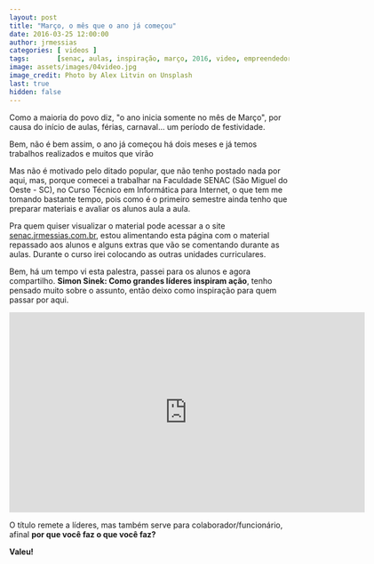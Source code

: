 ```yaml
---
layout: post
title: "Março, o mês que o ano já começou"
date: 2016-03-25 12:00:00
author: jrmessias
categories: [ videos ]
tags:       [senac, aulas, inspiração, março, 2016, video, empreendedorismo]
image: assets/images/04video.jpg
image_credit: Photo by Alex Litvin on Unsplash
last: true
hidden: false
---
```


<p>Como a maioria do povo diz, "o ano inicia somente no mês de Março", por causa do início de aulas, férias, carnaval... um período de festividade.</p>

<p>Bem, não é bem assim, o ano já começou há dois meses e já temos trabalhos realizados e muitos que virão</p>

<p>Mas não é motivado pelo ditado popular, que não tenho postado nada por aqui, mas, porque comecei a trabalhar na Faculdade SENAC (São Miguel do Oeste - SC), no Curso Técnico em Informática para Internet, o que tem me tomando bastante tempo, pois como é o primeiro semestre ainda tenho que preparar materiais e avaliar os alunos aula a aula.</p>

<p>Pra quem quiser visualizar o material pode acessar a o site <a href="http://senac.jrmessias.com.br" target="_blank">senac.jrmessias.com.br</a>, estou alimentando esta página com o material repassado aos alunos e alguns extras que vão se comentando durante as aulas. Durante o curso irei colocando as outras unidades curriculares.</p>

<p>Bem, há um tempo vi esta palestra, passei para os alunos e agora compartilho. <b>Simon Sinek: Como grandes líderes inspiram ação</b>, tenho pensado muito sobre o assunto, então deixo como inspiração para quem passar por aqui.</p>

<div class="embed-responsive embed-responsive-16by9">
<iframe src="https://embed-ssl.ted.com/talks/lang/pt-br/simon_sinek_how_great_leaders_inspire_action.html" width="640" height="360" frameborder="0" scrolling="no" webkitAllowFullScreen mozallowfullscreen allowFullScreen></iframe>
</div>

<p>O título remete a líderes, mas também serve para colaborador/funcionário, afinal <b>por que você faz o que você faz?</b></p>

<p><strong>Valeu!</strong></p>
